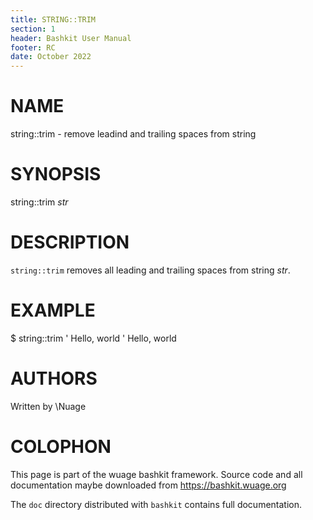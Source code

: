 ```yaml
---
title: STRING::TRIM
section: 1
header: Bashkit User Manual
footer: RC
date: October 2022
---
```


# NAME

string::trim - remove leadind and trailing spaces from string

# SYNOPSIS

string::trim *str*

# DESCRIPTION

`string::trim` removes all leading and trailing spaces from string
*str*.

# EXAMPLE

  $ string::trim '    Hello,  world    '
  Hello,  world

# AUTHORS
Written by \\Nuage

# COLOPHON
This page is part of the wuage bashkit framework. Source code and all
documentation maybe downloaded from <https://bashkit.wuage.org>

The `doc` directory distributed with `bashkit` contains full documentation.
